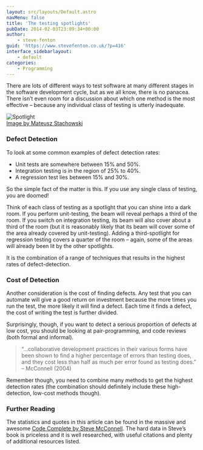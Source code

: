 ```yaml
---
layout: src/layouts/Default.astro
navMenu: false
title: 'The testing spotlights'
pubDate: 2014-02-03T23:09:34+00:00
author:
    - steve-fenton
guid: 'https://www.stevefenton.co.uk/?p=416'
interface_sidebarlayout:
    - default
categories:
    - Programming
---
```


There are lots of different ways to test software at many different stages in the software development cycle, but as we all know, there is no panacea. There isn’t even room for a discussion about which one method is the most effective – because any individual class of testing is utterly inadequate.

![Spotlight](https://www.stevefenton.co.uk/wp-content/uploads/2015/07/spotlight-300x201.png)  
[Image by Mateusz Stachowski](http://www.sxc.hu/profile/Mattox)

### Defect Detection

To look at some common examples of defect detection rates:

- Unit tests are somewhere between 15% and 50%.
- Integration testing is in the region of 25% to 40%.
- A regression test lies between 15% and 30%.

So the simple fact of the matter is this. If you use any single class of testing, you are doomed!

Think of each class of testing as a spotlight that you can shine into a dark room. If you perform unit-testing, the beam will reveal perhaps a third of the room. If you switch on integration testing, its beam will also cover about a third of the room (but it is reasonably likely that its beam will cover some of the area already covered by unit-testing). Adding a third-spotlight for regression testing covers a quarter of the room – again, some of the areas will already been lit by the other spotlights.

It is the combination of a range of techniques that results in the highest rates of defect-detection.

### Cost of Detection

Another consideration is the cost of finding defects. Any test that you can automate will give a good return on investment because the more times you run the test, the more likely it will find a defect. Each time it finds a defect, the cost of writing the test is further divided.

Surprisingly, though, if you want to detect a serious proportion of defects at low cost, you should be looking at pair-programming, and code reviews (both formal and informal).

> “…collaborative development practices in their various forms have been shown to find a higher percentage of errors than testing does, and they cost less than half as much per error found as testing does.” – McConnell (2004)

Remember though, you need to combine many methods to get the highest detection rates (the combination should definitely include these high-detection, low-cost methods though).

### Further Reading

The statistics and quotes in this article can be found in the massive and awesome [Code Complete by Steve McConnell](http://www.amazon.co.uk/Code-Complete-Practical-Handbook-Construction/dp/0735619670). The hard data in Steve’s book is priceless and it is well researched, with useful citations and plenty of additional resources listed.